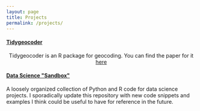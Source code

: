 ```yaml
---
layout: page
title: Projects
permalink: /projects/
---
```


#### [Tidygeocoder](https://jessecambon.github.io/tidygeocoder/)

<center>
<object data="https://www.theoj.org/joss-papers/joss.03544/10.21105.joss.03544.pdf" type="application/pdf" width="100%" height="500px">
<p>Tidygeocoder is an R package for geocoding. You can find the paper for it <a href="https://www.theoj.org/joss-papers/joss.03544/10.21105.joss.03544.pdf">here</a></p>
</object>
</center>

#### [Data Science "Sandbox"](https://github.com/jessecambon/Data-Science-Sandbox)

A loosely organized collection of Python and R code for data science projects. I sporadically update this repository with new code snippets and examples I think could be useful to have for reference in the future.